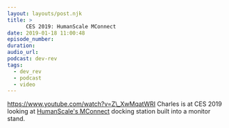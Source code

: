 ```yaml
---
layout: layouts/post.njk
title: >
      CES 2019: HumanScale MConnect
date: 2019-01-18 11:00:48
episode_number: 
duration: 
audio_url: 
podcast: dev-rev
tags: 
  - dev_rev
  - podcast
  - video
---
```


https://www.youtube.com/watch?v=Z\_XwMqatWRI Charles is at CES 2019 looking at [HumanScale's MConnect](https://amzn.to/2Eu1k8q) docking station built into a monitor stand. &nbsp;


